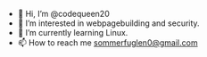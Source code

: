 - 👋 Hi, I’m @codequeen20
- 👀 I’m interested in webpagebuilding and security.
- 🌱 I’m currently learning Linux.
- 📫 How to reach me sommerfuglen0@gmail.com

<!---
codequeen20/codequeen20 is a ✨ special ✨ repository because its `README.md` (this file) appears on your GitHub profile.
You can click the Preview link to take a look at your changes.
--->
